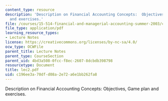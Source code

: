```yaml
---
content_type: resource
description: 'Description on Financial Accounting Concepts:  Objectives, Game plan
  and exercises.'
file: /courses/15-514-financial-and-managerial-accounting-summer-2003/c196ee3a70dfd08a2e72a6e1bb262fa8_lec2.pdf
file_type: application/pdf
learning_resource_types:
- Lecture Notes
license: https://creativecommons.org/licenses/by-nc-sa/4.0/
ocw_type: OCWFile
parent_title: Lecture Notes
parent_type: CourseSection
parent_uid: 4bd3a508-0fcc-f8ec-2607-8dcbdb398798
resourcetype: Document
title: lec2.pdf
uid: c196ee3a-70df-d08a-2e72-a6e1bb262fa8
---
```

Description on Financial Accounting Concepts:  Objectives, Game plan and exercises.